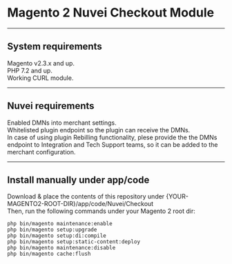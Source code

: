 # Magento 2 Nuvei Checkout Module

---

## System requirements
Magento v2.3.x and up.  
PHP 7.2 and up.  
Working CURL module.

---

## Nuvei requirements
Enabled DMNs into merchant settings.  
Whitelisted plugin endpoint so the plugin can receive the DMNs.  
In case of using plugin Rebilling functionality, plese provide the the DMNs endpoint to Integration and Tech Support teams, so it can be added to the merchant configuration.

---

## Install manually under app/code
Download & place the contents of this repository under {YOUR-MAGENTO2-ROOT-DIR}/app/code/Nuvei/Checkout  
Then, run the following commands under your Magento 2 root dir:
```
php bin/magento maintenance:enable
php bin/magento setup:upgrade
php bin/magento setup:di:compile
php bin/magento setup:static-content:deploy
php bin/magento maintenance:disable
php bin/magento cache:flush
```